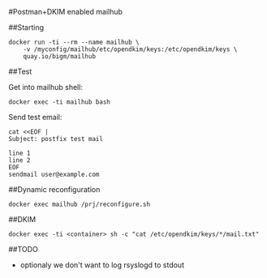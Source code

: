 #Postman+DKIM enabled mailhub

##Starting

    docker run -ti --rm --name mailhub \
        -v /myconfig/mailhub/etc/opendkim/keys:/etc/opendkim/keys \
        quay.io/bigm/mailhub

##Test

Get into mailhub shell:

    docker exec -ti mailhub bash
    
Send test email:

    cat <<EOF |
    Subject: postfix test mail
    
    line 1
    line 2
    EOF
    sendmail user@example.com

##Dynamic reconfiguration

    docker exec mailhub /prj/reconfigure.sh

##DKIM


    docker exec -ti <container> sh -c "cat /etc/opendkim/keys/*/mail.txt"
  
##TODO  
* optionaly we don't want to log rsyslogd to stdout